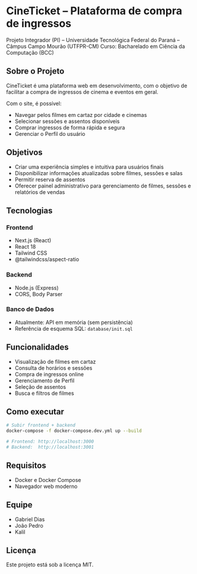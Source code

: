 # CineTicket – Plataforma de compra de ingressos

Projeto Integrador (PI) – Universidade Tecnológica Federal do Paraná – Câmpus Campo Mourão (UTFPR-CM)
Curso: Bacharelado em Ciência da Computação (BCC)

## Sobre o Projeto

CineTicket é uma plataforma web em desenvolvimento, com o objetivo de facilitar a compra de ingressos de cinema e eventos em geral.

Com o site, é possível:
- Navegar pelos filmes em cartaz por cidade e cinemas
- Selecionar sessões e assentos disponíveis
- Comprar ingressos de forma rápida e segura
- Gerenciar o Perfil do usuário

## Objetivos

- Criar uma experiência simples e intuitiva para usuários finais
- Disponibilizar informações atualizadas sobre filmes, sessões e salas
- Permitir reserva de assentos
- Oferecer painel administrativo para gerenciamento de filmes, sessões e relatórios de vendas

## Tecnologias

### Frontend
- Next.js (React)
- React 18
- Tailwind CSS
- @tailwindcss/aspect-ratio

### Backend
- Node.js (Express)
- CORS, Body Parser

### Banco de Dados
- Atualmente: API em memória (sem persistência)
- Referência de esquema SQL: `database/init.sql`

## Funcionalidades

- Visualização de filmes em cartaz
- Consulta de horários e sessões
- Compra de ingressos online
- Gerenciamento de Perfil
- Seleção de assentos
- Busca e filtros de filmes

## Como executar

```bash
# Subir frontend + backend
docker-compose -f docker-compose.dev.yml up --build

# Frontend: http://localhost:3000
# Backend:  http://localhost:3001
```

## Requisitos

- Docker e Docker Compose
- Navegador web moderno

## Equipe

- Gabriel Dias
- João Pedro
- Kalil

## Licença

Este projeto está sob a licença MIT.

